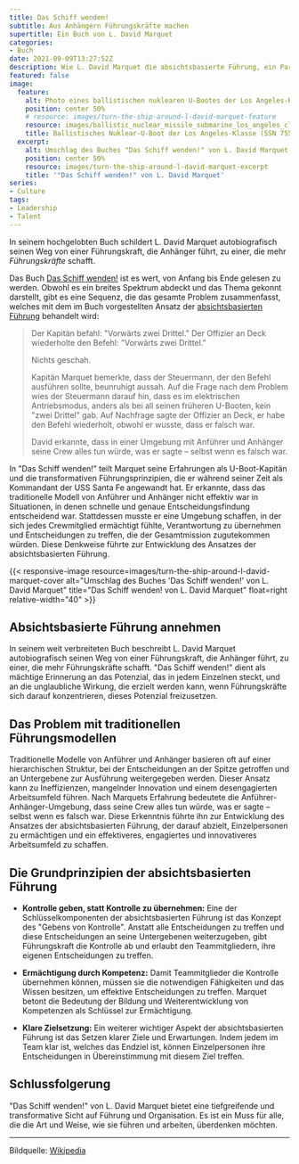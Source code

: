 ```yaml
---
title: Das Schiff wenden!
subtitle: Aus Anhängern Führungskräfte machen
supertitle: Ein Buch von L. David Marquet
categories:
- Buch
date: 2021-09-09T13:27:52Z
description: Wie L. David Marquet die absichtsbasierte Führung, ein Paradigma zur Umwandlung von Anhängern in Führungskräfte auf einem US-U-Boot umgesetzt hat
featured: false
image:
  feature:
    alt: Photo eines ballistischen nuklearen U-Bootes der Los Angeles-Klasse (SSN 755)
    position: center 50%
    # resource: images/turn-the-ship-around-l-david-marquet-feature
    resource: images/ballistic_nuclear_missile_submarine_los_angeles_class_SSN-755
    title: Ballistisches Nuklear-U-Boot der Los Angeles-Klasse (SSN 755)
  excerpt:
    alt: Umschlag des Buches "Das Schiff wenden!" von L. David Marquet
    position: center 50%
    resource: images/turn-the-ship-around-l-david-marquet-excerpt
    title: '"Das Schiff wenden!" von L. David Marquet'
series:
- Culture
tags:
- Leadership
- Talent
---
```


In seinem hochgelobten Buch schildert L. David Marquet autobiografisch seinen Weg von einer Führungskraft, die Anhänger führt, zu einer, die mehr *Führungskräfte* schafft.

Das Buch [Das Schiff wenden!](https://www.amazon.com/gp/product/1591846404?ie=UTF8&tag=shzq-20&camp=1789&linkCode=xm2&creativeASIN=1591846404 'Affiliate-Link zum Kauf des Buches bei Amazon') ist es wert, von Anfang bis Ende gelesen zu werden. Obwohl es ein breites Spektrum abdeckt und das Thema gekonnt darstellt, gibt es eine Sequenz, die das gesamte Problem zusammenfasst, welches mit dem im Buch vorgestellten Ansatz der [absichtsbasierten Führung](https://intentbasedleadership.com/ 'L. David Marquets Webseite zur absichtsbasierten Führung') behandelt wird:

> Der Kapitän befahl: "Vorwärts zwei Drittel." Der Offizier an Deck wiederholte den Befehl: "Vorwärts zwei Drittel."
>
> Nichts geschah.
>
> Kapitän Marquet bemerkte, dass der Steuermann, der den Befehl ausführen sollte, beunruhigt aussah. Auf die Frage nach dem Problem wies der Steuermann darauf hin, dass es im elektrischen Antriebsmodus, anders als bei all seinen früheren U-Booten, kein "zwei Drittel" gab. Auf Nachfrage sagte der Offizier an Deck, er habe den Befehl wiederholt, obwohl er wusste, dass er falsch war.
>
> David erkannte, dass in einer Umgebung mit Anführer und Anhänger seine Crew alles tun würde, was er sagte – selbst wenn es falsch war.

In "Das Schiff wenden!” teilt Marquet seine Erfahrungen als U-Boot-Kapitän und die transformativen Führungsprinzipien, die er während seiner Zeit als Kommandant der USS Santa Fe angewandt hat. Er erkannte, dass das traditionelle Modell von Anführer und Anhänger nicht effektiv war in Situationen, in denen schnelle und genaue Entscheidungsfindung entscheidend war. Stattdessen musste er eine Umgebung schaffen, in der sich jedes Crewmitglied ermächtigt fühlte, Verantwortung zu übernehmen und Entscheidungen zu treffen, die der Gesamtmission zugutekommen würden. Diese Denkweise führte zur Entwicklung des Ansatzes der absichtsbasierten Führung.

{{< responsive-image resource=images/turn-the-ship-around-l-david-marquet-cover alt="Umschlag des Buches 'Das Schiff wenden!' von L. David Marquet" title="Das Schiff wenden! von L. David Marquet" float=right relative-width="40" >}}

## Absichtsbasierte Führung annehmen

In seinem weit verbreiteten Buch beschreibt L. David Marquet autobiografisch seinen Weg von einer Führungskraft, die Anhänger führt, zu einer, die mehr Führungskräfte schafft. "Das Schiff wenden!" dient als mächtige Erinnerung an das Potenzial, das in jedem Einzelnen steckt, und an die unglaubliche Wirkung, die erzielt werden kann, wenn Führungskräfte sich darauf konzentrieren, dieses Potenzial freizusetzen.

## Das Problem mit traditionellen Führungsmodellen

Traditionelle Modelle von Anführer und Anhänger basieren oft auf einer hierarchischen Struktur, bei der Entscheidungen an der Spitze getroffen und an Untergebene zur Ausführung weitergegeben werden. Dieser Ansatz kann zu Ineffizienzen, mangelnder Innovation und einem desengagierten Arbeitsumfeld führen. Nach Marquets Erfahrung bedeutete die Anführer-Anhänger-Umgebung, dass seine Crew alles tun würde, was er sagte – selbst wenn es falsch war. Diese Erkenntnis führte ihn zur Entwicklung des Ansatzes der absichtsbasierten Führung, der darauf abzielt, Einzelpersonen zu ermächtigen und ein effektiveres, engagiertes und innovativeres Arbeitsumfeld zu schaffen.

## Die Grundprinzipien der absichtsbasierten Führung

* **Kontrolle geben, statt Kontrolle zu übernehmen:** Eine der Schlüsselkomponenten der absichtsbasierten Führung ist das Konzept des "Gebens von Kontrolle". Anstatt alle Entscheidungen zu treffen und diese Entscheidungen an seine Untergebenen weiterzugeben, gibt Führungskraft die Kontrolle ab und erlaubt den Teammitgliedern, ihre eigenen Entscheidungen zu treffen.

* **Ermächtigung durch Kompetenz:** Damit Teammitglieder die Kontrolle übernehmen können, müssen sie die notwendigen Fähigkeiten und das Wissen besitzen, um effektive Entscheidungen zu treffen. Marquet betont die Bedeutung der Bildung und Weiterentwicklung von Kompetenzen als Schlüssel zur Ermächtigung.

* **Klare Zielsetzung:** Ein weiterer wichtiger Aspekt der absichtsbasierten Führung ist das Setzen klarer Ziele und Erwartungen. Indem jedem im Team klar ist, welches das Endziel ist, können Einzelpersonen ihre Entscheidungen in Übereinstimmung mit diesem Ziel treffen.

## Schlussfolgerung

"Das Schiff wenden!" von L. David Marquet bietet eine tiefgreifende und transformative Sicht auf Führung und Organisation. Es ist ein Muss für alle, die die Art und Weise, wie sie führen und arbeiten, überdenken möchten.

----
Bildquelle: [Wikipedia](https://en.wikipedia.org/wiki/Columbia-class_submarine)
